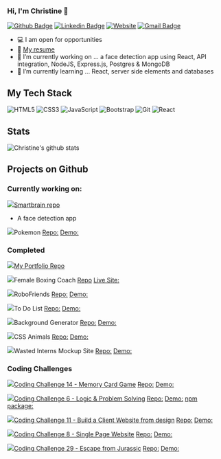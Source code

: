 ### Hi, I'm Christine 👋

[![Github Badge](https://img.shields.io/badge/-Github-%23181717?style=flat-square&logo=github)](https://github.com/christinetrant)
[![Linkedin Badge](https://img.shields.io/badge/-LinkedIn-blue?style=flat-square&logo=Linkedin&logoColor=white&link=https://www.linkedin.com/in/christinetrant/)](https://www.linkedin.com/in/christinetrant/)
[![Website](https://img.shields.io/website?color=0ab9e6&style=flat-square&up_message=christinetrant.com&url=https%3A%2F%2Fchristinetrant.com)](https://christinetrant.com)
[![Gmail Badge](https://img.shields.io/badge/-gmail-c14438?style=flat-square&logo=Gmail&logoColor=white&link=mailto:christinetrant@gmail.com)](mailto:christinetrant@gmail.com)


- 💻 I am open for opportunities
- 📝 [My resume](https://www.christinetrant.com/files/Christine_Trant_CV_2020.pdf)
- 🔭 I’m currently working on ... a face detection app using React, API integration, NodeJS, Express.js, Postgres & MongoDB
- 🌱 I’m currently learning ... React, server side elements and databases


## My Tech Stack
<!-- https://github.com/Ileriayo/markdown-badges -->
![HTML5](https://img.shields.io/badge/typescript%20-%23007ACC.svg?&style=for-the-badge&logo=typescript&logoColor=white)
![CSS3](https://img.shields.io/badge/css3%20-%231572B6.svg?&style=for-the-badge&logo=css3&logoColor=white)
![JavaScript](https://img.shields.io/badge/javascript%20-%23323330.svg?&style=for-the-badge&logo=javascript&logoColor=%23F7DF1E)
![Bootstrap](https://img.shields.io/badge/bootstrap%20-%23563D7C.svg?&style=for-the-badge&logo=bootstrap&logoColor=white)
![Git](https://img.shields.io/badge/git%20-%23F05033.svg?&style=for-the-badge&logo=git&logoColor=white)
![React](https://img.shields.io/badge/react%20-%2320232a.svg?&style=for-the-badge&logo=react&logoColor=%2361DAFB)

<!-- ![VS Code](https://img.shields.io/badge/-VSCode-%23007ACC?style=flat-square&logo=visual-studio-code) -->
<!-- <img src="https://img.shields.io/badge/express.js%20-%23404d59.svg?&style=for-the-badge"/> -->
<!-- <img src="https://img.shields.io/badge/node.js%20-%2343853D.svg?&style=for-the-badge&logo=node.js&logoColor=white"/> -->

## Stats
![Christine's github stats](https://github-readme-stats.vercel.app/api?username=christinetrant&show_icons=true&theme=radical)

## Projects on Github
### Currently working on:
[<img src="https://img.icons8.com/ios/96/000000/brain.png"/>Smartbrain repo](https://github.com/christinetrant/smartbrain)
- A face detection app
<!-- ![React](https://img.shields.io/badge/react%20-%2320232a.svg?&style=for-the-badge&logo=react&logoColor=%2361DAFB) -->

<img src="https://img.icons8.com/ios/96/000000/open-pokeball.png"/>Pokemon
[Repo:](https://github.com/christinetrant/pokemon)
[Demo:](https://christinetrant.github.io/pokemon/)


### Completed 
[<img src="https://img.icons8.com/windows/96/000000/paint-palette.png"/>My Portfolio Repo](https://github.com/christinetrant/portfolio)

<img src="https://img.icons8.com/windows/96/000000/boxing.png"/>Female Boxing Coach
[Repo](https://github.com/christinetrant/ana)
[Live Site:](https://femaleboxingcoach.com/)

<img src="https://img.icons8.com/windows/96/000000/bot.png"/>RoboFriends
[Repo:](https://github.com/christinetrant/robofriends)
[Demo:](https://christinetrant.github.io/robofriends/)

<img src="https://img.icons8.com/windows/96/000000/todo-list.png"/>To Do List 
[Repo:](https://github.com/christinetrant/ToDoList)
[Demo:](https://christinetrant.github.io/ToDoList/)

<img src="https://img.icons8.com/windows/96/000000/opacity.png"/>Background Generator
[Repo:](https://github.com/christinetrant/Background-Generator)
[Demo:](https://christinetrant.github.io/Background-Generator/)

<img src="https://img.icons8.com/windows/96/000000/cat-head.png"/>CSS Animals
[Repo:](https://github.com/christinetrant/CSSAnimals)
[Demo:](https://christinetrant.github.io/CSSAnimals/)

<img src="https://img.icons8.com/windows/96/000000/light.png"/>Wasted Interns Mockup Site
[Repo:](https://github.com/christinetrant/wastedinterns)
[Demo:](https://christinetrant.github.io/wastedinterns/)

### Coding Challenges
[<img src="https://img.icons8.com/windows/96/000000/red-yellow-cards.png"/>Coding Challenge 14 - Memory Card Game](https://github.com/zero-to-mastery/coding_challenge-14)
[Repo:](https://github.com/christinetrant/z2mChallenge14-MemoryGame)
[Demo:](https://christinetrant.github.io/z2mChallenge14-MemoryGame/)

[<img src="https://img.icons8.com/windows/96/000000/more-than-2.png"/>Coding Challenge 6 - Logic & Problem Solving](https://github.com/zero-to-mastery/Coding_Challenge-6)
[Repo:](https://github.com/christinetrant/Coding_Challenge-6)
[Demo:](https://christinetrant.github.io/Coding_Challenge-6/)
[npm package:](https://www.npmjs.com/package/colorconverter-z2m)

[<img src="https://img.icons8.com/windows/96/000000/design.png"/>Coding Challenge 11 - Build a Client Website from design](https://github.com/zero-to-mastery/coding_challenge-11)
[Repo:](https://github.com/christinetrant/coding_challenge-11)
[Demo:](https://christinetrant.github.io/coding_challenge-11/)

[<img src="https://img.icons8.com/windows/32/000000/doughnut.png"/>Coding Challenge 8 - Single Page Website](https://github.com/zero-to-mastery/Coding_Challenge-8)
[Repo:](https://github.com/christinetrant/BootstrapLandingPage)
[Demo:](https://christinetrant.github.io/BootstrapLandingPage/)

[<img src="https://img.icons8.com/windows/32/000000/kawaii-dinosaur--v3.png"/>Coding Challenge 29 - Escape from Jurassic](https://github.com/zero-to-mastery/coding_challenge-29)
[Repo:](https://github.com/christinetrant/coding_challenge-29)
[Demo:](https://christinetrant.github.io/coding_challenge-29/)

<!--
**christinetrant/christinetrant** is a ✨ _special_ ✨ repository because its `README.md` (this file) appears on your GitHub profile.
-->
